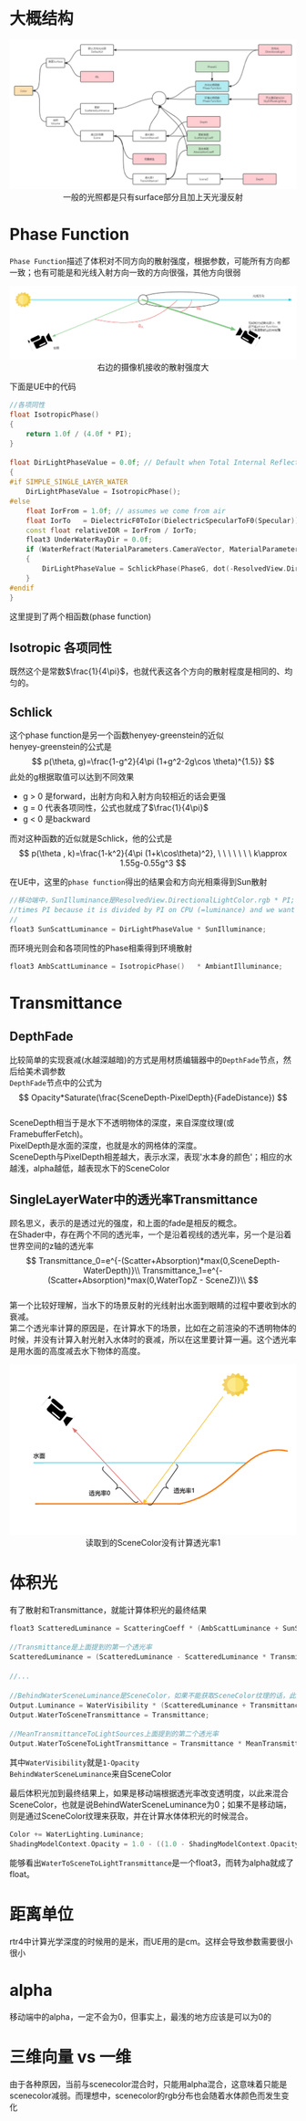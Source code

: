 # 大概结构
<div align=center><img src="../../img/SingleLayerWater.png"><div>一般的光照都是只有surface部分且加上天光漫反射</div></div>    


# Phase Function
`Phase Function`描述了体积对不同方向的散射强度，根据参数，可能所有方向都一致；也有可能是和光线入射方向一致的方向很强，其他方向很弱   

<div align=center><img src="../../img/PhaseFunction.png"><div>右边的摄像机接收的散射强度大</div></div>    



下面是UE中的代码
```cpp
//各项同性
float IsotropicPhase()
{
	return 1.0f / (4.0f * PI);
}

float DirLightPhaseValue = 0.0f; // Default when Total Internal Reflection happens.
{
#if SIMPLE_SINGLE_LAYER_WATER
    DirLightPhaseValue = IsotropicPhase();
#else
    float IorFrom = 1.0f; // assumes we come from air
    float IorTo   = DielectricF0ToIor(DielectricSpecularToF0(Specular)); // Wrong if metal is set to >1. But we still keep refraction on the water surface nonetheless.
    const float relativeIOR = IorFrom / IorTo;
    float3 UnderWaterRayDir = 0.0f;
    if (WaterRefract(MaterialParameters.CameraVector, MaterialParameters.WorldNormal, relativeIOR, UnderWaterRayDir))
    {
        DirLightPhaseValue = SchlickPhase(PhaseG, dot(-ResolvedView.DirectionalLightDirection.xyz, UnderWaterRayDir));
    }
#endif
}
```  
这里提到了两个相函数(phase function)
## Isotropic 各项同性
既然这个是常数$\frac{1}{4\pi}$，也就代表这各个方向的散射程度是相同的、均匀的。  
## Schlick
这个phase function是另一个函数henyey-greenstein的近似  
henyey-greenstein的公式是  
$$
p(\theta, g)=\frac{1-g^2}{4\pi (1+g^2-2g\cos \theta)^{1.5}}
$$
此处的g根据取值可以达到不同效果  
* g > 0 是forward，出射方向和入射方向较相近的话会更强
* g = 0 代表各项同性，公式也就成了$\frac{1}{4\pi}$
* g < 0 是backward

而对这种函数的近似就是Schlick，他的公式是
$$
p(\theta , k)=\frac{1-k^2}{4\pi (1+k\cos\theta)^2}, \ \ \ \ \ \ \ k\approx 1.55g-0.55g^3
$$  

在UE中，这里的`phase function`得出的结果会和方向光相乘得到Sun散射  
```cpp
//移动端中，SunIlluminance是ResolvedView.DirectionalLightColor.rgb * PI;	
//times PI because it is divided by PI on CPU (=luminance) and we want illuminance here. 
//
float3 SunScattLuminance = DirLightPhaseValue * SunIlluminance;
```  
而环境光则会和各项同性的Phase相乘得到环境散射
```cpp
float3 AmbScattLuminance = IsotropicPhase()   * AmbiantIlluminance;
```
# Transmittance
## DepthFade
比较简单的实现衰减(水越深越暗)的方式是用材质编辑器中的`DepthFade`节点，然后给美术调参数  
`DepthFade`节点中的公式为  
$$
Opacity*Saturate(\frac{SceneDepth-PixelDepth}{FadeDistance})
$$  
SceneDepth相当于是水下不透明物体的深度，来自深度纹理(或FramebufferFetch)。  
PixelDepth是水面的深度，也就是水的网格体的深度。  
SceneDepth与PixelDepth相差越大，表示水深，表现'水本身的颜色'；相应的水越浅，alpha越低，越表现水下的SceneColor

## SingleLayerWater中的透光率Transmittance
顾名思义，表示的是透过光的强度，和上面的fade是相反的概念。  
在Shader中，存在两个不同的透光率，一个是沿着视线的透光率，另一个是沿着世界空间的z轴的透光率
$$
Transmittance_0=e^{-(Scatter+Absorption)*max(0,SceneDepth-WaterDepth)}\\
Transmittance_1=e^{-(Scatter+Absorption)*max(0,WaterTopZ - SceneZ)}\\
$$  
第一个比较好理解，当水下的场景反射的光线射出水面到眼睛的过程中要收到水的衰减。  
第二个透光率计算的原因是，在计算水下的场景，比如在之前渲染的不透明物体的时候，并没有计算入射光射入水体时的衰减，所以在这里要计算一遍。这个透光率是用水面的高度减去水下物体的高度。

<div align=center><img src="../../img/SingleLayerWater-1.png"><div>读取到的SceneColor没有计算透光率1</div></div>    

# 体积光
有了散射和Transmittance，就能计算体积光的最终结果  
```cpp
float3 ScatteredLuminance = ScatteringCoeff * (AmbScattLuminance + SunScattLuminance * DirectionalLightShadow);

//Transmittance是上面提到的第一个透光率
ScatteredLuminance = (ScatteredLuminance - ScatteredLuminance * Transmittance) / ExtinctionCoeffSafe;  

//...

//BehindWaterSceneLuminance是SceneColor，如果不能获取SceneColor纹理的话，此处为0
Output.Luminance = WaterVisibility * (ScatteredLuminance + Transmittance * (BehindWaterSceneLuminance* ColorScaleBehindWater));
Output.WaterToSceneTransmittance = Transmittance;

//MeanTransmittanceToLightSources上面提到的第二个透光率
Output.WaterToSceneToLightTransmittance = Transmittance * MeanTransmittanceToLightSources;
```  
其中`WaterVisibility`就是`1-Opacity`  
`BehindWaterSceneLuminance`来自SceneColor

最后体积光加到最终结果上，如果是移动端根据透光率改变透明度，以此来混合SceneColor，也就是说BehindWaterSceneLuminance为0；如果不是移动端，则是通过SceneColor纹理来获取，并在计算水体体积光的时候混合。
```cpp
Color += WaterLighting.Luminance;
ShadingModelContext.Opacity = 1.0 - ((1.0 - ShadingModelContext.Opacity) * dot(WaterLighting.WaterToSceneToLightTransmittance, float3(1.0 / 3.0, 1.0 / 3.0, 1.0 / 3.0)));
```  
能够看出`WaterToSceneToLightTransmittance`是一个float3，而转为alpha就成了float。  


# 距离单位
rtr4中计算光学深度的时候用的是米，而UE用的是cm。这样会导致参数需要很小很小
# alpha
移动端中的alpha，一定不会为0，但事实上，最浅的地方应该是可以为0的
# 三维向量 vs 一维
由于各种原因，当前与scenecolor混合时，只能用alpha混合，这意味着只能是scenecolor减弱。而理想中，scenecolor的rgb分布也会随着水体颜色而发生变化
